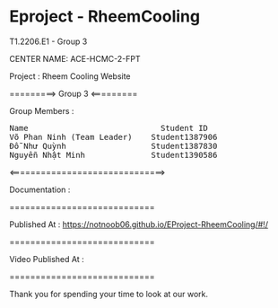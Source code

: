 # Eproject - RheemCooling

T1.2206.E1 - Group 3

CENTER NAME: ACE-HCMC-2-FPT

Project : Rheem Cooling Website

=========> Group 3 <=========

Group Members :

<pre>
Name	                        Student ID
Võ Phan Ninh (Team Leader)    Student1387906
Đỗ Như Quỳnh                  Student1387830
Nguyễn Nhật Minh              Student1390586
</pre>

<==============================>

Documentation :

============================

Published At : https://notnoob06.github.io/EProject-RheemCooling/#!/

============================

Video Published At :

============================

Thank you for spending your time to look at our work.
